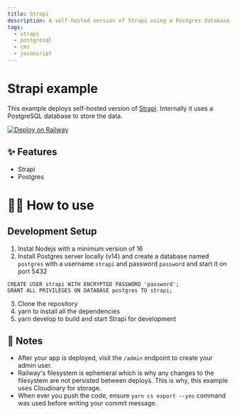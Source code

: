 ```yaml
---
title: Strapi
description: A self-hosted version of Strapi using a Postgres database
tags:
  - strapi
  - postgresql
  - cms
  - javascript
---
```


# Strapi example

This example deploys self-hosted version of [Strapi](https://strapi.io/). Internally it uses a PostgreSQL database to store the data.

[![Deploy on Railway](https://railway.app/button.svg)](https://railway.app/new/template/strapi?referralCode=milo)

## ✨ Features

- Strapi
- Postgres

# 💁‍♀️ How to use

## Development Setup

1. Instal Nodejs with a minimum version of 16
2. Install Postgres server locally (v14) and create a database named `postgres` with a username `strapi` and password `password` and start it on port 5432

```
CREATE USER strapi WITH ENCRYPTED PASSWORD 'password';
GRANT ALL PRIVILEGES ON DATABASE postgres TO strapi;
```

3. Clone the repository
4. yarn to install all the dependencies
5. yarn develop to build and start Strapi for development

## 📝 Notes

- After your app is deployed, visit the `/admin` endpoint to create your admin user.
- Railway's filesystem is ephemeral which is why any changes to the filesystem are not persisted between deploys. This is why, this example uses Cloudinary for storage.
- When ever you push the code, ensure `yarn cs export --yes` command was used before writing your commit message.
